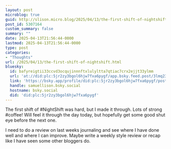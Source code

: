 ```yaml
---
layout: post
microblog: true
guid: http://slison.micro.blog/2025/04/13/the-first-shift-of-nightshift.html
post_id: 5307164
custom_summary: false
summary: ""
date: 2025-04-13T21:56:44-0000
lastmod: 2025-04-13T21:56:44-0000
type: post
categories:
- "Thoughts"
url: /2025/04/13/the-first-shift-of-nightshift.html
bluesky:
  id: bafyreigtii33ccvd3ocqujinnnftxlulyltta7qtiac7crx2ejjt33ylmm
  url: 'at://did:plc:5jr2zy3bgol6hjw7fxa6pygf/app.bsky.feed.post/3lmq23qmtaa2w'
  link: 'https://bsky.app/profile/did:plc:5jr2zy3bgol6hjw7fxa6pygf/post/3lmq23qmtaa2w'
  handle: samuellison.bsky.social
  hostname: bsky.social
  did: 'did:plc:5jr2zy3bgol6hjw7fxa6pygf'
---
```


The first shift of #NightShift was hard, but I made it through. Lots of strong #coffee!
Will feel it through the day today, but hopefully get some good shut eye before the next one.

I need to do a review on last weeks journaling and see where I have done well and where I can improve. Maybe write a weekly style review or recap like I have seen some other bloggers do.
